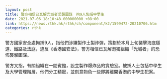 ```yaml
---
layout: post
title: 警方相信已瓦解光城者恐襲圖謀　拘9人包括中學生
date: 2021-07-06 18:10:48.000000000 +08:00
link: https://news.rthk.hk/rthk/ch/component/k2/1599472-20210706.htm
categories: rthk
---
```


警方國家安全處拘捕9人，指他們涉嫌製作土製炸彈，策劃於本月上旬襲擊海底隧道、鐵路及法庭，違反《香港國安法》，警方相信已瓦解港獨組織「光城者」的恐怖襲擊圖謀。

警方又指，有關組織在一間賓館，設立製作爆炸品的實驗室。被捕人士包括中學生及大學管理階層，他們分工精密，並刻意物色一些即將離開香港的中學生犯案。
